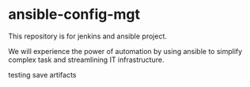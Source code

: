 # ansible-config-mgt
This repository is for jenkins and ansible project. 

We will experience the power of automation by using ansible to simplify complex task and streamlining IT infrastructure.  

testing save artifacts

